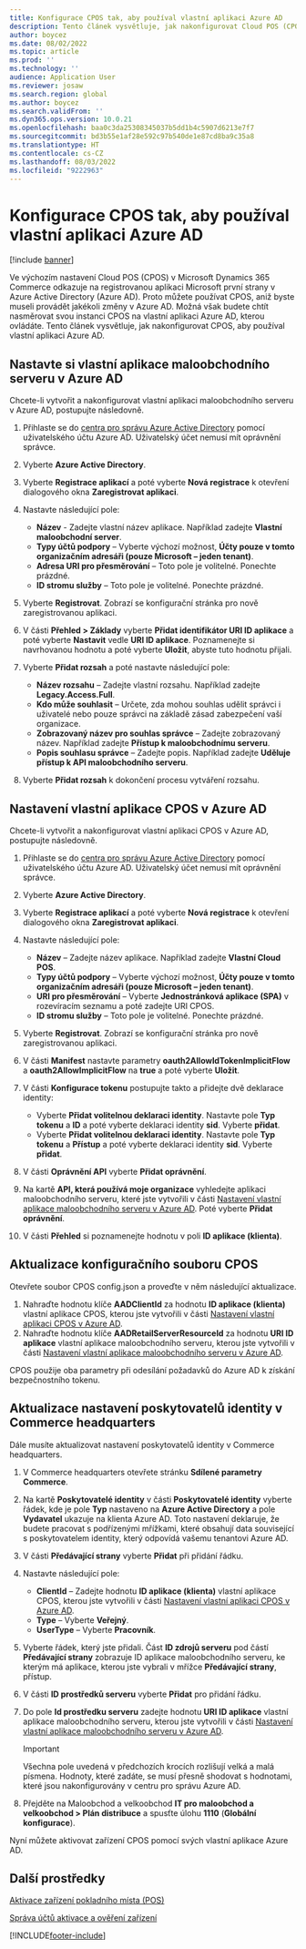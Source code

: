 ```yaml
---
title: Konfigurace CPOS tak, aby používal vlastní aplikaci Azure AD
description: Tento článek vysvětluje, jak nakonfigurovat Cloud POS (CPOS), aby používal vlastní aplikaci Azure Active Directory (Azure AD).
author: boycez
ms.date: 08/02/2022
ms.topic: article
ms.prod: ''
ms.technology: ''
audience: Application User
ms.reviewer: josaw
ms.search.region: global
ms.author: boycez
ms.search.validFrom: ''
ms.dyn365.ops.version: 10.0.21
ms.openlocfilehash: baa0c3da25308345037b5dd1b4c5907d6213e7f7
ms.sourcegitcommit: bd3b55e1af28e592c97b540de1e87cd8ba9c35a8
ms.translationtype: HT
ms.contentlocale: cs-CZ
ms.lasthandoff: 08/03/2022
ms.locfileid: "9222963"
---
```

# <a name="configure-cpos-to-use-a-custom-azure-ad-app"></a>Konfigurace CPOS tak, aby používal vlastní aplikaci Azure AD

[!include [banner](includes/banner.md)]

Ve výchozím nastavení Cloud POS (CPOS) v Microsoft Dynamics 365 Commerce odkazuje na registrovanou aplikaci Microsoft první strany v Azure Active Directory (Azure AD). Proto můžete používat CPOS, aniž byste museli provádět jakékoli změny v Azure AD. Možná však budete chtít nasměrovat svou instanci CPOS na vlastní aplikaci Azure AD, kterou ovládáte. Tento článek vysvětluje, jak nakonfigurovat CPOS, aby používal vlastní aplikaci Azure AD.

## <a name="set-up-a-custom-retail-server-app-in-azure-ad"></a>Nastavte si vlastní aplikace maloobchodního serveru v Azure AD

Chcete-li vytvořit a nakonfigurovat vlastní aplikaci maloobchodního serveru v Azure AD, postupujte následovně.

1. Přihlaste se do [centra pro správu Azure Active Directory](https://aad.portal.azure.com) pomocí uživatelského účtu Azure AD. Uživatelský účet nemusí mít oprávnění správce.
1. Vyberte **Azure Active Directory**.
1. Vyberte **Registrace aplikací** a poté vyberte **Nová registrace** k otevření dialogového okna **Zaregistrovat aplikaci**.
1. Nastavte následující pole:

    - **Název** - Zadejte vlastní název aplikace. Například zadejte **Vlastní maloobchodní server**.
    - **Typy účtů podpory** – Vyberte výchozí možnost, **Účty pouze v tomto organizačním adresáři (pouze Microsoft – jeden tenant)**.
    - **Adresa URI pro přesměrování** – Toto pole je volitelné. Ponechte prázdné.
    - **ID stromu služby** – Toto pole je volitelné. Ponechte prázdné.
    
1. Vyberte **Registrovat**. Zobrazí se konfigurační stránka pro nově zaregistrovanou aplikaci.
1. V části **Přehled \> Základy** vyberte **Přidat identifikátor URI ID aplikace** a poté vyberte **Nastavit** vedle **URI ID aplikace**. Poznamenejte si navrhovanou hodnotu a poté vyberte **Uložit**, abyste tuto hodnotu přijali. 
1. Vyberte **Přidat rozsah** a poté nastavte následující pole:

    - **Název rozsahu** – Zadejte vlastní rozsahu. Například zadejte **Legacy.Access.Full**.
    - **Kdo může souhlasit** – Určete, zda mohou souhlas udělit správci i uživatelé nebo pouze správci na základě zásad zabezpečení vaší organizace.
    - **Zobrazovaný název pro souhlas správce** – Zadejte zobrazovaný název. Například zadejte **Přístup k maloobchodnímu serveru**.
    - **Popis souhlasu správce** – Zadejte popis. Například zadejte **Uděluje přístup k API maloobchodního serveru**.

1. Vyberte **Přidat rozsah** k dokončení procesu vytváření rozsahu.

## <a name="set-up-a-custom-cpos-app-in-azure-ad"></a>Nastavení vlastní aplikace CPOS v Azure AD

Chcete-li vytvořit a nakonfigurovat vlastní aplikaci CPOS v Azure AD, postupujte následovně.

1. Přihlaste se do [centra pro správu Azure Active Directory](https://aad.portal.azure.com) pomocí uživatelského účtu Azure AD. Uživatelský účet nemusí mít oprávnění správce.
1. Vyberte **Azure Active Directory**.
1. Vyberte **Registrace aplikací** a poté vyberte **Nová registrace** k otevření dialogového okna **Zaregistrovat aplikaci**.
1. Nastavte následující pole:

    - **Název** – Zadejte název aplikace. Například zadejte **Vlastní Cloud POS**.
    - **Typy účtů podpory** – Vyberte výchozí možnost, **Účty pouze v tomto organizačním adresáři (pouze Microsoft – jeden tenant)**.
    - **URI pro přesměrování** – Vyberte **Jednostránková aplikace (SPA)** v rozevíracím seznamu a poté zadejte URI CPOS.
    - **ID stromu služby** – Toto pole je volitelné. Ponechte prázdné.

1. Vyberte **Registrovat**. Zobrazí se konfigurační stránka pro nově zaregistrovanou aplikaci.
1. V části **Manifest** nastavte parametry **oauth2AllowIdTokenImplicitFlow** a **oauth2AllowImplicitFlow** na **true** a poté vyberte **Uložit**.
1. V části **Konfigurace tokenu** postupujte takto a přidejte dvě deklarace identity:

    - Vyberte **Přidat volitelnou deklaraci identity**. Nastavte pole **Typ tokenu** a **ID** a poté vyberte deklaraci identity **sid**. Vyberte **přidat**.
    - Vyberte **Přidat volitelnou deklaraci identity**. Nastavte pole **Typ tokenu** a **Přístup** a poté vyberte deklaraci identity **sid**. Vyberte **přidat**.

1. V části **Oprávnění API** vyberte **Přidat oprávnění**.
1. Na kartě **API, která používá moje organizace** vyhledejte aplikaci maloobchodního serveru, které jste vytvořili v části [Nastavení vlastní aplikace maloobchodního serveru v Azure AD](#set-up-a-custom-retail-server-app-in-azure-ad). Poté vyberte **Přidat oprávnění**.
1. V části **Přehled** si poznamenejte hodnotu v poli **ID aplikace (klienta)**.

## <a name="update-the-cpos-configuration-file"></a>Aktualizace konfiguračního souboru CPOS

Otevřete soubor CPOS config.json a proveďte v něm následující aktualizace.

1. Nahraďte hodnotu klíče **AADClientId** za hodnotu **ID aplikace (klienta)** vlastní aplikace CPOS, kterou jste vytvořili v části [Nastavení vlastní aplikaci CPOS v Azure AD](#set-up-a-custom-cpos-app-in-azure-ad).
1. Nahraďte hodnotu klíče **AADRetailServerResourceId** za hodnotu **URI ID aplikace** vlastní aplikace maloobchodního serveru, kterou jste vytvořili v části [Nastavení vlastní aplikace maloobchodního serveru v Azure AD](#set-up-a-custom-retail-server-app-in-azure-ad).

CPOS použije oba parametry při odesílání požadavků do Azure AD k získání bezpečnostního tokenu.

## <a name="update-identity-providers-settings-in-commerce-headquarters"></a>Aktualizace nastavení poskytovatelů identity v Commerce headquarters

Dále musíte aktualizovat nastavení poskytovatelů identity v Commerce headquarters.

1. V Commerce headquarters otevřete stránku **Sdílené parametry Commerce**.
1. Na kartě **Poskytovatelé identity** v části **Poskytovatelé identity** vyberte řádek, kde je pole **Typ** nastaveno na **Azure Active Directory** a pole **Vydavatel** ukazuje na klienta Azure AD. Toto nastavení deklaruje, že budete pracovat s podřízenými mřížkami, které obsahují data související s poskytovatelem identity, který odpovídá vašemu tenantovi Azure AD.
1. V části **Předávající strany** vyberte **Přidat** při přidání řádku.
1. Nastavte následující pole:

    - **ClientId** – Zadejte hodnotu **ID aplikace (klienta)** vlastní aplikace CPOS, kterou jste vytvořili v části [Nastavení vlastní aplikaci CPOS v Azure AD](#set-up-a-custom-cpos-app-in-azure-ad).
    - **Type** – Vyberte **Veřejný**.
    - **UserType** – Vyberte **Pracovník**.

1. Vyberte řádek, který jste přidali. Část **ID zdrojů serveru** pod částí **Předávající strany** zobrazuje ID aplikace maloobchodního serveru, ke kterým má aplikace, kterou jste vybrali v mřížce **Předávající strany**, přístup.
1. V části **ID prostředků serveru** vyberte **Přidat** pro přidání řádku.
1. Do pole **Id prostředku serveru** zadejte hodnotu **URI ID aplikace** vlastní aplikace maloobchodního serveru, kterou jste vytvořili v části [Nastavení vlastní aplikace maloobchodního serveru v Azure AD](#set-up-a-custom-retail-server-app-in-azure-ad).

    > [!IMPORTANT]
    > Všechna pole uvedená v předchozích krocích rozlišují velká a malá písmena. Hodnoty, které zadáte, se musí přesně shodovat s hodnotami, které jsou nakonfigurovány v centru pro správu Azure AD.

1. Přejděte na Maloobchod a velkoobchod **IT pro maloobchod a velkoobchod \> Plán distribuce** a spusťte úlohu **1110** (**Globální konfigurace**).

Nyní můžete aktivovat zařízení CPOS pomocí svých vlastní aplikace Azure AD.

## <a name="additional-resources"></a>Další prostředky

[Aktivace zařízení pokladního místa (POS)](dev-itpro/retail-device-activation.md)

[Správa účtů aktivace a ověření zařízení](set-up-activation-accounts-validate-devices-hq.md)

[!INCLUDE[footer-include](../includes/footer-banner.md)]
